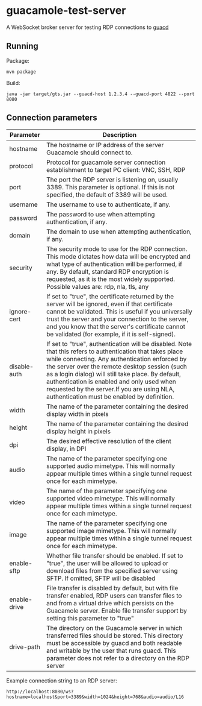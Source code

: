 # guacamole-test-server

A WebSocket broker server for testing RDP connections to [guacd](https://guacamole.apache.org/doc/gug/guacamole-architecture.html)

## Running

Package:

```
mvn package
```

Build:

```
java -jar target/gts.jar --guacd-host 1.2.3.4 --guacd-port 4822 --port 8080
```

## Connection parameters

| Parameter    | Description                                                                                                                                                                                                                                                                                                                                                                                                  |
|--------------|--------------------------------------------------------------------------------------------------------------------------------------------------------------------------------------------------------------------------------------------------------------------------------------------------------------------------------------------------------------------------------------------------------------|
| hostname     | The hostname or IP address of the server Guacamole should connect to.                                                                                                                                                                                                                                                                                                                                    |
| protocol     | Protocol for guacamole server connection establishment to target PC client: VNC, SSH, RDP |
| port         | The port the RDP server is listening on, usually 3389. This parameter is optional. If this is not specified, the default of 3389 will be used.                                                                                                                                                                                                                                                               |
| username     | The username to use to authenticate, if any.                                                                                                                                                                                                                                                                                                                                                                 |
| password     | The password to use when attempting authentication, if any.                                                                                                                                                                                                                                                                                                                                                  |
| domain       | The domain to use when attempting authentication, if any.                                                                                                                                                                                                                                                                                                                                                    |
| security     | The security mode to use for the RDP connection. This mode dictates how data will be encrypted and what type of authentication will be performed, if any. By default, standard RDP encryption is requested, as it is the most widely supported. Possible values are: rdp, nla, tls, any                                                                                                                      |
| ignore-cert  | If set to "true", the certificate returned by the server will be ignored, even if that certificate cannot be validated. This is useful if you universally trust the server and your connection to the server, and you know that the server's certificate cannot be validated (for example, if it is self-signed).                                                                                            |
| disable-auth | If set to "true", authentication will be disabled. Note that this refers to authentication that takes place while connecting. Any authentication enforced by the server over the remote desktop session (such as a login dialog) will still take place. By default, authentication is enabled and only used when requested by the server.If you are using NLA, authentication must be enabled by definition. |
| width        | The name of the parameter containing the desired display width in pixels                                                                                                                                                                                                                                                                                                                                     |
| height       | The name of the parameter containing the desired display height in pixels                                                                                                                                                                                                                                                                                                                                    |
| dpi          | The desired effective resolution of the client display, in DPI                                                                                                                                                                                                                                                                                                                                               |
| audio        | The name of the parameter specifying one supported audio mimetype. This will normally appear multiple times within a single tunnel request once for each mimetype.                                                                                                                                                                                                                                           |
| video        | The name of the parameter specifying one supported video mimetype. This will normally appear multiple times within a single tunnel request once for each mimetype.                                                                                                                                                                                                                                           |
| image        | The name of the parameter specifying one supported image mimetype. This will normally appear multiple times within a single tunnel request once for each mimetype.                                                                                                                                                                                                                                           |
| enable-sftp  | Whether file transfer should be enabled. If set to "true", the user will be allowed to upload or download files from the specified server using SFTP. If omitted, SFTP will be disabled |
| enable-drive | File transfer is disabled by default, but with file transfer enabled, RDP users can transfer files to and from a virtual drive which persists on the Guacamole server. Enable file transfer support by setting this parameter to "true" |
| drive-path   | The directory on the Guacamole server in which transferred files should be stored. This directory must be accessible by guacd and both readable and writable by the user that runs guacd. This parameter does not refer to a directory on the RDP server |


Example connection string to an RDP server:

```
http://localhost:8080/ws?hostname=localhost&port=3389&width=1024&height=768&audio=audio/L16
```